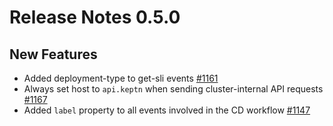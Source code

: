 # Release Notes 0.5.0

## New Features
- Added deployment-type to get-sli events [#1161](https://github.com/keptn/keptn/issues/1161)
- Always set host to `api.keptn` when sending cluster-internal API requests [#1167](https://github.com/keptn/keptn/issues/1167)
- Added `label` property to all events involved in the CD workflow [#1147](https://github.com/keptn/keptn/issues/1147)

